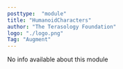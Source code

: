 ```yaml
---
posttype:  "module"  
title: "HumanoidCharacters"
author: "The Terasology Foundation"
logo: "./logo.png"
Tag: "Augment"
---
```

No info available about this module
